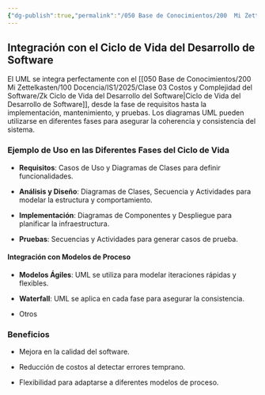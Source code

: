 ```yaml
---
{"dg-publish":true,"permalink":"/050 Base de Conocimientos/200  Mi Zettelkasten/100 Docencia/IS1/2025/Clase 07 Modelo Conceptual del UML - Diagramas/Zk Integración del UML con el Ciclo de Vida del Desarrollo de Software/","tags":["digitalGarden"]}
---
```


## Integración con el Ciclo de Vida del Desarrollo de Software

El UML se integra perfectamente con el [[050 Base de Conocimientos/200  Mi Zettelkasten/100 Docencia/IS1/2025/Clase 03 Costos y Complejidad del Software/Zk Ciclo de Vida del Desarrollo del Software\|Ciclo de Vida del Desarrollo de Software]], desde la fase de requisitos hasta la implementación, mantenimiento, y pruebas. Los diagramas UML pueden utilizarse en diferentes fases para asegurar la coherencia y consistencia del sistema.

### Ejemplo de Uso en las Diferentes Fases del Ciclo de Vida

- **Requisitos**: Casos de Uso y Diagramas de Clases para definir funcionalidades.
    
-  **Análisis y Diseño**: Diagramas de Clases, Secuencia y Actividades para modelar la estructura y comportamiento.
    
-  **Implementación**: Diagramas de Componentes y Despliegue para planificar la infraestructura.
    
- **Pruebas**: Secuencias y Actividades para generar casos de prueba.
    

#### Integración con Modelos de Proceso

- **Modelos Ágiles**: UML se utiliza para modelar iteraciones rápidas y flexibles.
    
- **Waterfall**: UML se aplica en cada fase para asegurar la consistencia.

- Otros
    

### Beneficios

- Mejora en la calidad del software.
    
- Reducción de costos al detectar errores temprano.
    
- Flexibilidad para adaptarse a diferentes modelos de proceso.